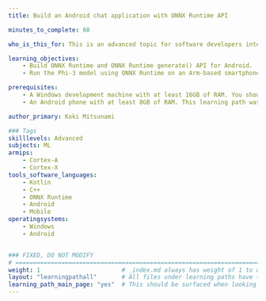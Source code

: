 ```yaml
---
title: Build an Android chat application with ONNX Runtime API

minutes_to_complete: 60

who_is_this_for: This is an advanced topic for software developers interested in learning how to build an Android chat app with ONNX Runtime and ONNX Runtime Generate() API.

learning_objectives: 
    - Build ONNX Runtime and ONNX Runtime generate() API for Android.
    - Run the Phi-3 model using ONNX Runtime on an Arm-based smartphone.

prerequisites:
    - A Windows development machine with at least 16GB of RAM. You should also be able to use Linux or MacOS for the build, but the instructions for it have not been included in this learning path.
    - An Android phone with at least 8GB of RAM. This learning path was tested on Samsung Galaxy S24.

author_primary: Koki Mitsunami

### Tags
skilllevels: Advanced
subjects: ML
armips:
    - Cortex-A
    - Cortex-X
tools_software_languages:
    - Kotlin
    - C++
    - ONNX Runtime
    - Android
    - Mobile
operatingsystems:
    - Windows
    - Android


### FIXED, DO NOT MODIFY
# ================================================================================
weight: 1                       # _index.md always has weight of 1 to order correctly
layout: "learningpathall"       # All files under learning paths have this same wrapper
learning_path_main_page: "yes"  # This should be surfaced when looking for related content. Only set for _index.md of learning path content.
---
```

